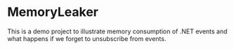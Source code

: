 # MemoryLeaker

This is a demo project to illustrate memory consumption of .NET events and what happens if we forget to unsubscribe from events.